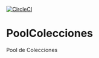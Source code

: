 [![CircleCI](https://circleci.com/gh/erpcloud/PoolColecciones.svg?style=svg)](https://circleci.com/gh/erpcloud/PoolColecciones)
# PoolColecciones
Pool de Colecciones
